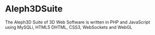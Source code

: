 Aleph3DSuite
============

The Aleph3D Suite of 3D Web Software is written in PHP and JavaScript using MySQLi, HTML5 DHTML, CSS3, WebSockets and WebGL
